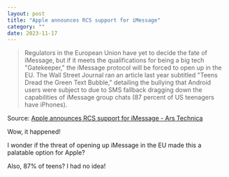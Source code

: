 ```yaml
---
layout: post
title: "Apple announces RCS support for iMessage"
category: ""
date: 2023-11-17
---
```


>Regulators in the European Union have yet to decide the fate of iMessage, but if it meets the qualifications for being a big tech "Gatekeeper," the iMessage protocol will be forced to open up in the EU. The Wall Street Journal ran an article last year subtitled "Teens Dread the Green Text Bubble," detailing the bullying that Android users were subject to due to SMS fallback dragging down the capabilities of iMessage group chats (87 percent of US teenagers have iPhones).

Source: [Apple announces RCS support for iMessage - Ars Technica](https://arstechnica.com/gadgets/2023/11/apple-announces-rcs-support-for-imessage/)

Wow, it happened!

I wonder if the threat of opening up iMessage in the EU made this a palatable option for Apple?

Also, 87% of teens? I had no idea!
